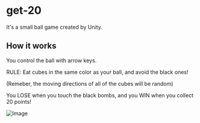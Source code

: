 # get-20

It's a small ball game created by Unity.

## How it works

You control the ball with arrow keys.

RULE: Eat cubes in the same color as your ball, and avoid the black ones!

(Remeber, the moving directions of all of the cubes will be random)

You LOSE when you touch the black bombs, and you WIN when you collect 20 points!

![Image](https://imgur.com/XMHjPH5.png)
